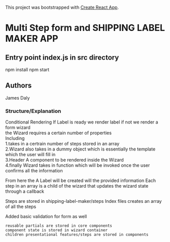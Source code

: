 This project was bootstrapped with [Create React App](https://github.com/facebookincubator/create-react-app).

# Multi Step form and SHIPPING LABEL MAKER APP

## Entry point index.js in src directory

npm install
npm start

## Authors

James Daly

### Structure/Explanation

Conditional Rendering 
If Label is ready we render label if not we render a form wizard  
the Wizard requires a certain number of properties  
Including  
1.takes in a certrain number of steps stored in an array  
2.Wizard also takes in a dummy object which is essentially the template which the user will fill in  
3.Header A component to be rendered inside the Wizard  
4.finally Wizard takes in function which will be invoked once the user confirms all the information  

From here the A Label will be created will the provided information
Each step in an array is a child of the wizard that updates the wizard state through a callback

Steps are stored in shipping-label-maker/steps
Index files creates an array of all the steps  

Added basic validation for form as well

```
reusable partials are stored in core components
component state is stored in wizard container
children presentational features/steps are stored in components
```
